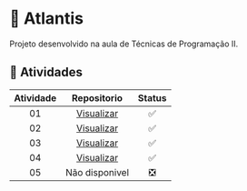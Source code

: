 <h1>🔱 Atlantis</h1>
Projeto desenvolvido na aula de Técnicas de Programação II.
<h2> 📑 Atividades </h2>

| Atividade |                                    Repositorio                                    | Status |
| :----: |  :---------------------------------------------------------------------------------: | :----: |
|   01   |  <a href="https://github.com/joycesilvaaa/Atlantis/tree/atvi"> Visualizar </a> |   ✅   |
|   02   |  <a href="https://github.com/joycesilvaaa/Atlantis/tree/atvi"> Visualizar </a> |   ✅  |
|   03   |  <a href="https://github.com/joycesilvaaa/Atlantis/tree/atviii"> Visualizar </a> |  ✅  |
|   04   |  <a href="https://github.com/joycesilvaaa/Atlantis/tree/atviv"> Visualizar </a> |  ✅  |
|   05   |  Não disponivel |  ❎  |
<br>
